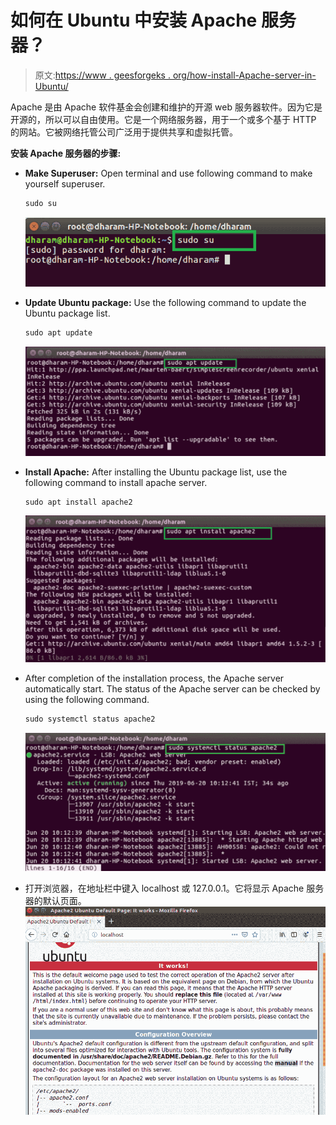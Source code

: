 # 如何在 Ubuntu 中安装 Apache 服务器？

> 原文:[https://www . geesforgeks . org/how-install-Apache-server-in-Ubuntu/](https://www.geeksforgeeks.org/how-to-install-apache-server-in-ubuntu/)

Apache 是由 Apache 软件基金会创建和维护的开源 web 服务器软件。因为它是开源的，所以可以自由使用。它是一个网络服务器，用于一个或多个基于 HTTP 的网站。它被网络托管公司广泛用于提供共享和虚拟托管。

**安装 Apache 服务器的步骤:**

*   **Make Superuser:** Open terminal and use following command to make yourself superuser.

    ```html
    sudo su
    ```

    ![](img/689b6578cfb2936f3680f6f11f038398.png)

*   **Update Ubuntu package:** Use the following command to update the Ubuntu package list.

    ```html
    sudo apt update
    ```

    ![](img/1770bdf5576c44d3244ad3269be3c632.png)

*   **Install Apache:** After installing the Ubuntu package list, use the following command to install apache server.

    ```html
    sudo apt install apache2
    ```

    ![](img/6e8e401f8950d8d7b9098baab3e405ca.png)

*   After completion of the installation process, the Apache server automatically start. The status of the Apache server can be checked by using the following command.

    ```html
    sudo systemctl status apache2
    ```

    ![](img/f1cdbb0ecf87192c876d0ff94fc3bc88.png)

*   打开浏览器，在地址栏中键入 localhost 或 127.0.0.1。它将显示 Apache 服务器的默认页面。
    ![](img/235581618678863c0f2cd2332dc7eb96.png)